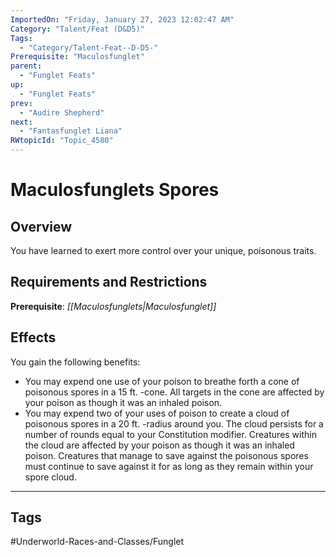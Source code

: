 ```yaml
---
ImportedOn: "Friday, January 27, 2023 12:02:47 AM"
Category: "Talent/Feat (D&D5)"
Tags:
  - "Category/Talent-Feat--D-D5-"
Prerequisite: "Maculosfunglet"
parent:
  - "Funglet Feats"
up:
  - "Funglet Feats"
prev:
  - "Audire Shepherd"
next:
  - "Fantasfunglet Liana"
RWtopicId: "Topic_4580"
---
```

# Maculosfunglets Spores
## Overview
You have learned to exert more control over your unique, poisonous traits.

## Requirements and Restrictions
**Prerequisite**: *[[Maculosfunglets|Maculosfunglet]]*

## Effects
You gain the following benefits:

- You may expend one use of your poison to breathe forth a cone of poisonous spores in a 15 ft. -cone. All targets in the cone are affected by your poison as though it was an inhaled poison.
- You may expend two of your uses of poison to create a cloud of poisonous spores in a 20 ft. -radius around you. The cloud persists for a number of rounds equal to your Constitution modifier. Creatures within the cloud are affected by your poison as though it was an inhaled poison. Creatures that manage to save against the poisonous spores must continue to save against it for as long as they remain within your spore cloud.


---
## Tags
#Underworld-Races-and-Classes/Funglet

